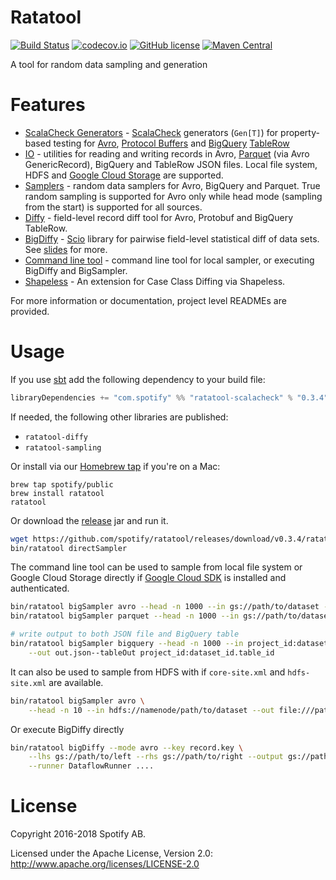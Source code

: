Ratatool
========

[![Build Status](https://travis-ci.org/spotify/ratatool.svg?branch=master)](https://travis-ci.org/spotify/ratatool)
[![codecov.io](https://codecov.io/github/spotify/ratatool/coverage.svg?branch=master)](https://codecov.io/github/spotify/ratatool?branch=master)
[![GitHub license](https://img.shields.io/github/license/spotify/ratatool.svg)](./LICENSE)
[![Maven Central](https://img.shields.io/maven-central/v/com.spotify/ratatool-common_2.12.svg)](https://maven-badges.herokuapp.com/maven-central/com.spotify/ratatool-common_2.12)

A tool for random data sampling and generation

# Features

- [ScalaCheck Generators](https://github.com/spotify/ratatool/tree/master/ratatool-scalacheck) - [ScalaCheck](http://scalacheck.org/) generators (`Gen[T]`) for property-based testing for [Avro](https://avro.apache.org/), [Protocol Buffers](https://developers.google.com/protocol-buffers/) and [BigQuery](https://cloud.google.com/bigquery/) [TableRow](https://developers.google.com/resources/api-libraries/documentation/bigquery/v2/java/latest/com/google/api/services/bigquery/model/TableRow.html)
- [IO](https://github.com/spotify/ratatool/tree/master/ratatool-sampling/src/main/scala/com/spotify/ratatool/io) - utilities for reading and writing records in Avro, [Parquet](http://parquet.apache.org/) (via Avro GenericRecord), BigQuery and TableRow JSON files. Local file system, HDFS and [Google Cloud Storage](https://cloud.google.com/storage/) are supported.
- [Samplers](https://github.com/spotify/ratatool/tree/master/ratatool-sampling) - random data samplers for Avro, BigQuery and Parquet. True random sampling is supported for Avro only while head mode (sampling from the start) is supported for all sources.
- [Diffy](https://github.com/spotify/ratatool/tree/master/ratatool-diffy) - field-level record diff tool for Avro, Protobuf and BigQuery TableRow.
- [BigDiffy](https://github.com/spotify/ratatool/blob/master/ratatool-diffy) - [Scio](https://github.com/spotify/scio) library for pairwise field-level statistical diff of data sets. See [slides](http://www.lyh.me/slides/bigdiffy.html) for more.
- [Command line tool](https://github.com/spotify/ratatool/tree/master/ratatool-cli/src/main/scala/com/spotify/ratatool/tool) - command line tool for local sampler, or executing BigDiffy and BigSampler.
- [Shapeless](https://github.com/spotify/ratatool/tree/master/ratatool-shapeless) - An extension for Case Class Diffing via Shapeless.

For more information or documentation, project level READMEs are provided.

# Usage

If you use [sbt](http://www.scala-sbt.org/) add the following dependency to your build file:
```scala
libraryDependencies += "com.spotify" %% "ratatool-scalacheck" % "0.3.4" % "test"
```

If needed, the following other libraries are published:
* `ratatool-diffy`
* `ratatool-sampling`

Or install via our [Homebrew tap](https://github.com/spotify/homebrew-public) if you're on a Mac:

```
brew tap spotify/public
brew install ratatool
ratatool
```

Or download the [release](https://github.com/spotify/ratatool/releases) jar and run it.

```bash
wget https://github.com/spotify/ratatool/releases/download/v0.3.4/ratatool-cli-0.3.4.tar.gz
bin/ratatool directSampler
```

The command line tool can be used to sample from local file system or Google Cloud Storage directly if [Google Cloud SDK](https://cloud.google.com/sdk/) is installed and authenticated.

```bash
bin/ratatool bigSampler avro --head -n 1000 --in gs://path/to/dataset --out out.avro
bin/ratatool bigSampler parquet --head -n 1000 --in gs://path/to/dataset --out out.parquet

# write output to both JSON file and BigQuery table
bin/ratatool bigSampler bigquery --head -n 1000 --in project_id:dataset_id.table_id \
    --out out.json--tableOut project_id:dataset_id.table_id
```

It can also be used to sample from HDFS with if `core-site.xml` and `hdfs-site.xml` are available.

```bash
bin/ratatool bigSampler avro \
    --head -n 10 --in hdfs://namenode/path/to/dataset --out file:///path/to/out.avro
```

Or execute BigDiffy directly

```bash
bin/ratatool bigDiffy --mode avro --key record.key \
    --lhs gs://path/to/left --rhs gs://path/to/right --output gs://path/to/output \
    --runner DataflowRunner ....
```

# License

Copyright 2016-2018 Spotify AB.

Licensed under the Apache License, Version 2.0: http://www.apache.org/licenses/LICENSE-2.0
